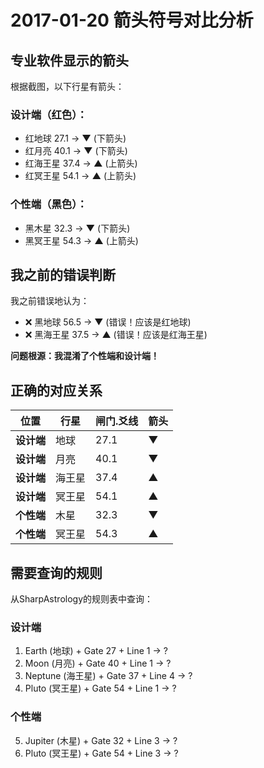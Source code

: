# 2017-01-20 箭头符号对比分析

## 专业软件显示的箭头

根据截图，以下行星有箭头：

### 设计端（红色）：
- 红地球 27.1 → **▼** (下箭头)
- 红月亮 40.1 → **▼** (下箭头)
- 红海王星 37.4 → **▲** (上箭头)
- 红冥王星 54.1 → **▲** (上箭头)

### 个性端（黑色）：
- 黑木星 32.3 → **▼** (下箭头)
- 黑冥王星 54.3 → **▲** (上箭头)

## 我之前的错误判断

我之前错误地认为：
- ❌ 黑地球 56.5 → ▼ (错误！应该是红地球)
- ❌ 黑海王星 37.5 → ▲ (错误！应该是红海王星)

**问题根源：我混淆了个性端和设计端！**

## 正确的对应关系

| 位置 | 行星 | 闸门.爻线 | 箭头 |
|------|------|----------|------|
| **设计端** | 地球 | 27.1 | ▼ |
| **设计端** | 月亮 | 40.1 | ▼ |
| **设计端** | 海王星 | 37.4 | ▲ |
| **设计端** | 冥王星 | 54.1 | ▲ |
| **个性端** | 木星 | 32.3 | ▼ |
| **个性端** | 冥王星 | 54.3 | ▲ |

## 需要查询的规则

从SharpAstrology的规则表中查询：

### 设计端
1. Earth (地球) + Gate 27 + Line 1 → ?
2. Moon (月亮) + Gate 40 + Line 1 → ?
3. Neptune (海王星) + Gate 37 + Line 4 → ?
4. Pluto (冥王星) + Gate 54 + Line 1 → ?

### 个性端
5. Jupiter (木星) + Gate 32 + Line 3 → ?
6. Pluto (冥王星) + Gate 54 + Line 3 → ?
